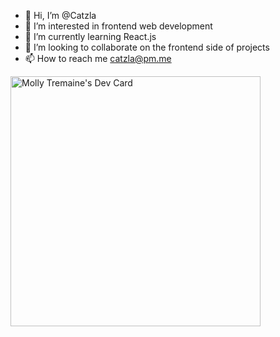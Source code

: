 - 👋 Hi, I’m @Catzla
- 👀 I’m interested in frontend web development
- 🌱 I’m currently learning React.js
- 💞️ I’m looking to collaborate on the frontend side of projects 
- 📫 How to reach me catzla@pm.me

<a href="https://app.daily.dev/Catzla"><img src="https://api.daily.dev/devcards/52c546ffae6c49d4bb14523cdfda6583.png?r=9h0" width="400" alt="Molly Tremaine's Dev Card"/></a>
<!---
Catzla/Catzla is a ✨ special ✨ repository because its `README.md` (this file) appears on your GitHub profile.
You can click the Preview link to take a look at your changes.
--->
